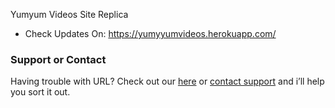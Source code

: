 Yumyum Videos Site Replica

- Check Updates On:  https://yumyyumvideos.herokuapp.com/





### Support or Contact

Having trouble with URL? Check out our [here](https://yumyyumvideos.herokuapp.com/) or [contact support](https://github.com/RidaRidss) and i’ll help you sort it out.
